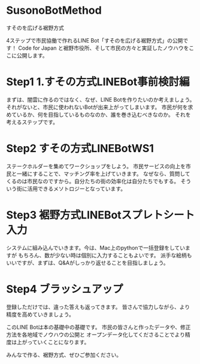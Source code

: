 # SusonoBotMethod
すそのを広げる裾野方式

4ステップで市民協働で作れるLINE Bot「すそのを広げる裾野方式」の公開です！
Code for Japan と裾野市役所、そして市民の方々と実証したノウハウをここに公開します。

# Step1 1.すその方式LINEBot事前検討編
まずは、闇雲に作るのではなく、なぜ、LINE Botを作りたいのか考えましょう。
それがないと、市民に使われないBotが出来上がってしまいます。
市民が何を求めているか、何を目指しているものなのか、誰を巻き込むべきなのか。
それを考えるステップです。

# Step2 すその方式LINEBotWS1
ステークホルダーを集めてワークショップをしよう。
市民サービスの向上を市民と一緒にすることで、マッチング率を上げていきます。
なぜなら、質問してくるのは市民なのですから。自分たちの街の効率化は自分たちでもする。
そういう街に活用できるメソトロジーとなっています。

# Step3 裾野方式LINEBotスプレトシート入力
システムに組み込んでいきます。今は、Mac上のpythonで一括登録をしていますが
もちろん、数が少ない時は個別に入力することもよいです。
派手な絵柄もいいですが、まずは、Q&Aがしっかり返せることを目指しましょう。

# Step4 ブラッシュアップ
登録しただけでは、違った答えも返ってきます。
皆さんで協力しながら、より精度を高めていきましょう。

このLINE Botは本の基礎中の基礎です。
市民の皆さんと作ったデータや、修正方法を各地域でノウハウの公開と
オープンデータ化してくださることでより精度は上がっていくことになります。

みんなで作る、裾野方式、ぜひご参加ください。

